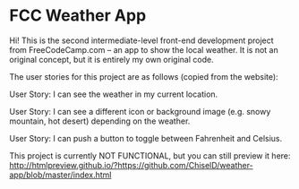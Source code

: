 # FCC Weather App

Hi! This is the second intermediate-level front-end development project from FreeCodeCamp.com – an app to show the local weather. It is not an original concept, but it is entirely my own original code.

The user stories for this project are as follows (copied from the website):

User Story: I can see the weather in my current location.

User Story: I can see a different icon or background image (e.g. snowy mountain, hot desert) depending on the weather.

User Story: I can push a button to toggle between Fahrenheit and Celsius.

This project is currently NOT FUNCTIONAL, but you can still preview it here:<br />
http://htmlpreview.github.io/?https://github.com/ChiselD/weather-app/blob/master/index.html
